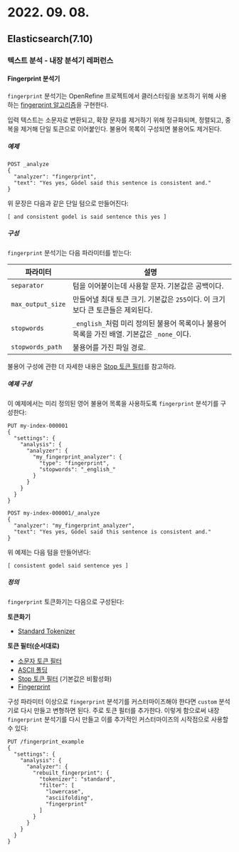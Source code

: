 # 2022. 09. 08.

## Elasticsearch(7.10)

### 텍스트 분석 - 내장 분석기 레퍼런스

#### Fingerprint 분석기

`fingerprint` 분석기는 OpenRefine 프로젝트에서 클러스터링을 보조하기 위해 사용하는 [fingerprint 알고리즘][openrefine-fingerprint]을 구현한다.

입력 텍스트는 소문자로 변환되고, 확장 문자를 제거하기 위해 정규화되며, 정렬되고, 중복을 제거해 단일 토큰으로 이어붙인다. 불용어 목록이 구성되면 불용어도 제거된다.

##### 예제

```http
POST _analyze
{
  "analyzer": "fingerprint",
  "text": "Yes yes, Gödel said this sentence is consistent and."
}
```

위 문장은 다음과 같은 단일 텀으로 만들어진다:

```
[ and consistent godel is said sentence this yes ]
```

##### 구성

`fingerprint` 분석기는 다음 파라미터를 받는다:

| 파라미터          | 설명                                                         |
| ----------------- | ------------------------------------------------------------ |
| `separator`       | 텀을 이어붙이는데 사용할 문자. 기본값은 공백이다.            |
| `max_output_size` | 만들어낼 최대 토큰 크기. 기본값은 `255`이다. 이 크기보다 큰 토큰들은 제외된다. |
| `stopwords`       | `_english_`처럼 미리 정의된 불용어 목록이나 불용어 목록을 가진 배열. 기본값은 `_none_`이다. |
| `stopwords_path`  | 불용어를 가진 파일 경로.                                     |

불용어 구성에 관한 더 자세한 내용은 [Stop 토큰 필터][stop-token-filter]를 참고하라.

##### 예제 구성

이 예제에서는 미리 정의된 영어 불용어 목록을 사용하도록 `fingerprint` 분석기를 구성한다:

```http
PUT my-index-000001
{
  "settings": {
    "analysis": {
      "analyzer": {
        "my_fingerprint_analyzer": {
          "type": "fingerprint",
          "stopwords": "_english_"
        }
      }
    }
  }
}

POST my-index-000001/_analyze
{
  "analyzer": "my_fingerprint_analyzer",
  "text": "Yes yes, Gödel said this sentence is consistent and."
}
```

위 예제는 다음 텀을 만들어낸다:

```
[ consistent godel said sentence yes ]
```

##### 정의

`fingerprint` 토큰화기는 다음으로 구성된다:

**토큰화기**

- [Standard Tokenizer](https://www.elastic.co/guide/en/elasticsearch/reference/7.10/analysis-standard-tokenizer.html)

**토큰 필터(순서대로)**

- [소문자 토큰 필터](https://www.elastic.co/guide/en/elasticsearch/reference/7.10/analysis-lowercase-tokenfilter.html)
- [ASCII 폴딩](https://www.elastic.co/guide/en/elasticsearch/reference/7.10/analysis-asciifolding-tokenfilter.html)
- [Stop 토큰 필터](https://www.elastic.co/guide/en/elasticsearch/reference/7.10/analysis-stop-tokenfilter.html) (기본값은 비활성화)
- [Fingerprint](https://www.elastic.co/guide/en/elasticsearch/reference/7.10/analysis-fingerprint-tokenfilter.html)

구성 파라미터 이상으로 `fingerprint` 분석기를 커스터마이즈해야 한다면 `custom` 분석기로 다시 만들고 변형하면 된다. 주로 토큰 필터를 추가한다. 이렇게 함으로써 내장 `fingerprint` 분석기를 다시 만들고 이를 추가적인 커스터마이즈의 시작점으로 사용할 수 있다:

```http
PUT /fingerprint_example
{
  "settings": {
    "analysis": {
      "analyzer": {
        "rebuilt_fingerprint": {
          "tokenizer": "standard",
          "filter": [
            "lowercase",
            "asciifolding",
            "fingerprint"
          ]
        }
      }
    }
  }
}
```



[openrefine-fingerprint]: https://github.com/OpenRefine/OpenRefine/wiki/Clustering-In-Depth#fingerprint
[stop-token-filter]: https://www.elastic.co/guide/en/elasticsearch/reference/7.10/analysis-stop-tokenfilter.html